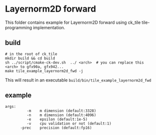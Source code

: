 # Layernorm2D forward

This folder contains example for Layernorm2D forward using ck_tile tile-programming implementation.

## build
```
# in the root of ck_tile
mkdir build && cd build
sh ../script/cmake-ck-dev.sh  ../ <arch>  # you can replace this <arch> to gfx90a, gfx942...
make tile_example_layernorm2d_fwd -j
```
This will result in an executable `build/bin/tile_example_layernorm2d_fwd`

## example
```
args:
          -m    m dimension (default:3328)
          -n    m dimension (default:4096)
          -e    epsilon (default:1e-5)
          -v    cpu validation or not (default:1)
       -prec    precision (default:fp16)
```
